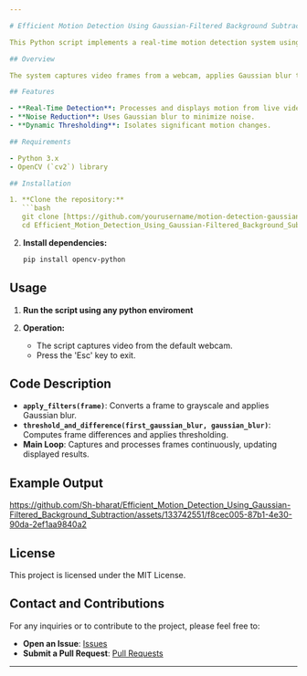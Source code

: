 ```yaml
---

# Efficient Motion Detection Using Gaussian-Filtered Background Subtraction

This Python script implements a real-time motion detection system using Gaussian-filtered background subtraction to reduce noise and highlight motion.

## Overview

The system captures video frames from a webcam, applies Gaussian blur to reduce noise, computes differences between frames, and uses thresholding to detect and display motion areas in real-time.

## Features

- **Real-Time Detection**: Processes and displays motion from live video.
- **Noise Reduction**: Uses Gaussian blur to minimize noise.
- **Dynamic Thresholding**: Isolates significant motion changes.

## Requirements

- Python 3.x
- OpenCV (`cv2`) library

## Installation

1. **Clone the repository:**
   ```bash
   git clone [https://github.com/yourusername/motion-detection-gaussian.git](https://github.com/Sh-bharat/Efficient_Motion_Detection_Using_Gaussian-Filtered_Background_Subtraction.git)
   cd Efficient_Motion_Detection_Using_Gaussian-Filtered_Background_Subtraction
   ```

2. **Install dependencies:**
   ```bash
   pip install opencv-python
   ```

## Usage

1. **Run the script using any python enviroment**
   

2. **Operation:**
   - The script captures video from the default webcam.
   - Press the 'Esc' key to exit.

## Code Description

- **`apply_filters(frame)`**: Converts a frame to grayscale and applies Gaussian blur.
- **`threshold_and_difference(first_gaussian_blur, gaussian_blur)`**: Computes frame differences and applies thresholding.
- **Main Loop**: Captures and processes frames continuously, updating displayed results.

## Example Output

https://github.com/Sh-bharat/Efficient_Motion_Detection_Using_Gaussian-Filtered_Background_Subtraction/assets/133742551/f8cec005-87b1-4e30-90da-2ef1aa9840a2



## License

This project is licensed under the MIT License.

## Contact and Contributions

For any inquiries or to contribute to the project, please feel free to:
- **Open an Issue**: [Issues](https://github.com/Sh-bharat/Machine_Learning_for_Medical_Image_Analysis-Brain_Tumor_Classification/issues)
- **Submit a Pull Request**: [Pull Requests](https://github.com/Sh-bharat/Machine_Learning_for_Medical_Image_Analysis-Brain_Tumor_Classification/pulls)

---
```

